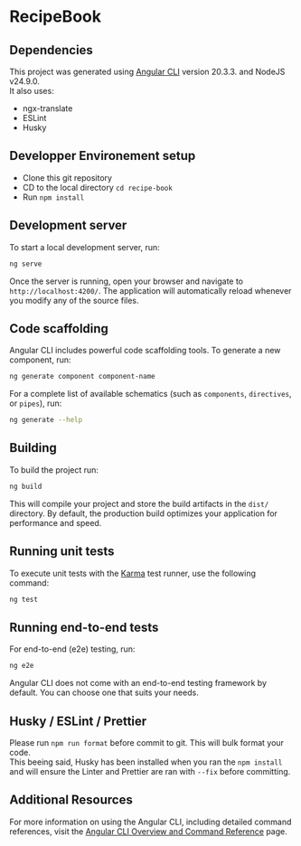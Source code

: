 # RecipeBook


## Dependencies

This project was generated using [Angular CLI](https://github.com/angular/angular-cli) version 20.3.3. and NodeJS v24.9.0.</br>
It also uses:

* ngx-translate
* ESLint
* Husky

## Developper Environement setup

* Clone this git repository
* CD to the local directory ```cd recipe-book```
* Run ```npm install```

## Development server

To start a local development server, run:

```bash
ng serve
```

Once the server is running, open your browser and navigate to `http://localhost:4200/`. The application will automatically reload whenever you modify any of the source files.

## Code scaffolding

Angular CLI includes powerful code scaffolding tools. To generate a new component, run:

```bash
ng generate component component-name
```

For a complete list of available schematics (such as `components`, `directives`, or `pipes`), run:

```bash
ng generate --help
```

## Building

To build the project run:

```bash
ng build
```

This will compile your project and store the build artifacts in the `dist/` directory. By default, the production build optimizes your application for performance and speed.

## Running unit tests

To execute unit tests with the [Karma](https://karma-runner.github.io) test runner, use the following command:

```bash
ng test
```

## Running end-to-end tests

For end-to-end (e2e) testing, run:

```bash
ng e2e
```

Angular CLI does not come with an end-to-end testing framework by default. You can choose one that suits your needs.

## Husky / ESLint / Prettier

Please run ```npm run format``` before commit to git. This will bulk format your code.</br>
This beeing said, Husky has been installed when you ran the ```npm install``` and will ensure the Linter and Prettier are ran with ```--fix``` before committing.

## Additional Resources

For more information on using the Angular CLI, including detailed command references, visit the [Angular CLI Overview and Command Reference](https://angular.dev/tools/cli) page.
